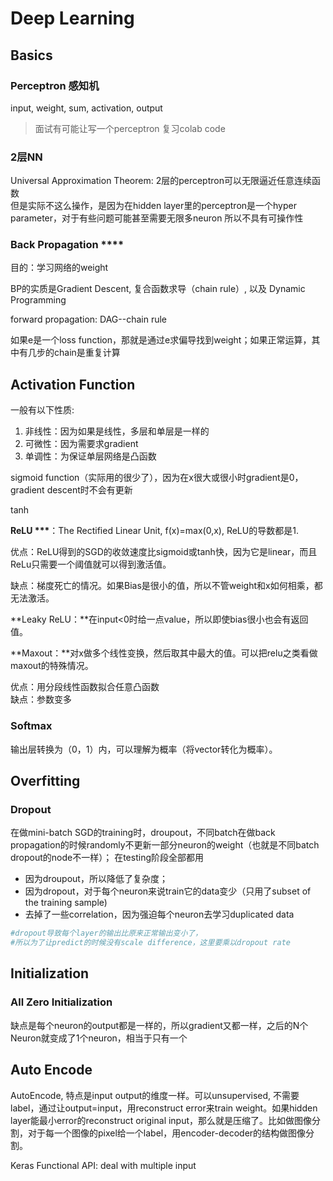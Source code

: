 # Deep Learning

## Basics

### Perceptron 感知机

input, weight, sum, activation, output 

> 面试有可能让写一个perceptron 复习colab code

### 2层NN 

Universal Approximation Theorem: 2层的perceptron可以无限逼近任意连续函数   
但是实际不这么操作，是因为在hidden layer里的perceptron是一个hyper parameter，对于有些问题可能甚至需要无限多neuron 所以不具有可操作性

### Back Propagation \*\*\*\*

目的：学习网络的weight

BP的实质是Gradient Descent, 复合函数求导（chain rule）, 以及 Dynamic Programming

forward propagation: DAG--chain rule

如果e是一个loss function，那就是通过e求偏导找到weight；如果正常运算，其中有几步的chain是重复计算 

## Activation Function

一般有以下性质:

1. 非线性：因为如果是线性，多层和单层是一样的
2. 可微性：因为需要求gradient
3. 单调性：为保证单层网络是凸函数

sigmoid function（实际用的很少了），因为在x很大或很小时gradient是0，gradient descent时不会有更新

tanh

**ReLU \*\*\***：The Rectified Linear Unit, f\(x\)=max\(0,x\), ReLU的导数都是1. 

优点：ReLU得到的SGD的收敛速度比sigmoid或tanh快，因为它是linear，而且ReLu只需要一个阈值就可以得到激活值。

缺点：梯度死亡的情况。如果Bias是很小的值，所以不管weight和x如何相乘，都无法激活。

**Leaky ReLU：**在input&lt;0时给一点value，所以即使bias很小也会有返回值。

**Maxout：**对x做多个线性变换，然后取其中最大的值。可以把relu之类看做maxout的特殊情况。

优点：用分段线性函数拟合任意凸函数  
缺点：参数变多

### Softmax

输出层转换为（0，1）内，可以理解为概率（将vector转化为概率）。

## Overfitting

### Dropout

在做mini-batch SGD的training时，droupout，不同batch在做back propagation的时候randomly不更新一部分neuron的weight（也就是不同batch dropout的node不一样）； 在testing阶段全部都用

* 因为droupout，所以降低了复杂度；
* 因为dropout，对于每个neuron来说train它的data变少（只用了subset of the training sample\) 
* 去掉了一些correlation，因为强迫每个neuron去学习duplicated data

```python
#dropout导致每个layer的输出比原来正常输出变小了，
#所以为了让predict的时候没有scale difference，这里要乘以dropout rate
```

## Initialization

### All Zero Initialization 

缺点是每个neuron的output都是一样的，所以gradient又都一样，之后的N个Neuron就变成了1个neuron，相当于只有一个



## Auto Encode

AutoEncode, 特点是input output的维度一样。可以unsupervised, 不需要label，通过让output=input，用reconstruct error来train weight。如果hidden layer能最小error的reconstruct original input，那么就是压缩了。比如做图像分割，对于每一个图像的pixel给一个label，用encoder-decoder的结构做图像分割。

Keras Functional API: deal with multiple input 

